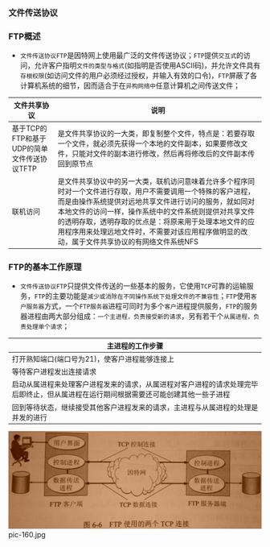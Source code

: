 ### 文件传送协议
### FTP概述
+ `文件传送协议FTP`是因特网上使用最广泛的文件传送协议；`FTP`提供`交互式`的访问，允许客户指明`文件的类型与格式`(如指明是否使用ASCII码)，并允许文件具有`存根权限`(如访问文件的用户必须经过授权，并输入有效的口令)，`FTP`屏蔽了各计算机系统的细节，因而适合于在`异构网络中`任意计算机之间传送文件；

|文件共享协议|说明|
|------|------|
|基于TCP的FTP和基于UDP的简单文件传送协议TFTP|是文件共享协议的一大类，即复制整个文件，特点是：若要存取一个文件，就必须先获得一个本地的文件副本，如果要修改文件，只能对文件的副本进行修改，然后再将修改后的文件副本传回到原节点|
|联机访问|是文件共享协议中的另一大类，联机访问意味着允许多个程序同时对一个文件进行存取，用户不需要调用一个特殊的客户进程，而是由操作系统提供对远地共享文件进行访问的服务，就如同对本地文件的访问一样，操作系统中的文件系统则提供对共享文件的透明存取，透明存取的优点是：将原来用于处理本地文件的应用程序用来处理远地文件时，不需要对该应用程序做明显的改动，属于文件共享协议的有网络文件系统NFS|

### FTP的基本工作原理
+ `文件传送协议FTP`只提供文件传送的一些基本的服务，它使用`TCP`可靠的运输服务，`FTP`的主要功能是`减少或消除在不同操作系统下处理文件的不兼容性`；`FTP`使用`客户服务器`方式，一个`FTP服务器`进程可同时为多个`客户`进程提供服务，`FTP`的服务器进程由两大部分组成：`一个主进程，负责接受新的请求`，另有若干个`从属进程，负责处理单个请求`；

|主进程的工作步骤|
|------|
|打开熟知端口(端口号为21)，使客户进程能够连接上|
|等待客户进程发出连接请求|
|启动从属进程来处理客户进程发来的请求，从属进程对客户进程的请求处理完毕后即终止，但从属进程在运行期间根据需要还可能创建其他一些子进程|
|回到等待状态，继续接受其他客户进程发来的请求，主进程与从属进程的处理是并发的进行|
![image](https://github.com/ningbaoqi/ComputerNetWork/blob/master/gif/pic-160.jpg)   pic-160.jpg
